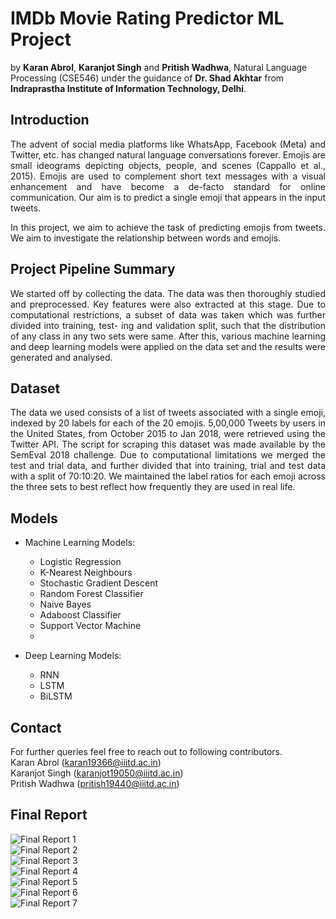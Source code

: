 # IMDb Movie Rating Predictor ML Project

by **Karan Abrol**, **Karanjot Singh** and **Pritish Wadhwa**, Natural Language Processing (CSE546) under the guidance of **Dr. Shad Akhtar** from **Indraprastha Institute of Information Technology, Delhi**.

## Introduction
<p align="justify">The advent of social media platforms like WhatsApp, Facebook (Meta) and Twitter, etc. has changed natural language conversations forever. Emojis are small ideograms depicting objects, people, and scenes (Cappallo et al., 2015). Emojis are used to complement short text messages with a visual enhancement and have become a de-facto standard for online communication. Our aim is to predict a single emoji that appears in the input tweets. </p>  
<p align="justify">In this project, we aim to achieve the task of predicting emojis from tweets. We aim to investigate the relationship between words and emojis.</p>

## Project Pipeline Summary
<p align="justify">
We started off by collecting the data. The data was then thoroughly studied and preprocessed. Key features were also extracted at this stage. Due to computational restrictions, a subset of data was taken which was further divided into training, test- ing and validation split, such that the distribution of any class in any two sets were same. After this, various machine learning and deep learning models were applied on the data set and the results were generated and analysed.
</p>

## Dataset
<p align="justify">
The data we used consists of a list of tweets associated with a single emoji, indexed by 20 labels for each of the 20 emojis. 5,00,000 Tweets by users in the United States, from October 2015 to Jan 2018, were retrieved using the Twitter API. The script for scraping this dataset was made available by the SemEval 2018 challenge. Due to computational limitations we merged the test and trial data, and further divided that into training, trial and test data with a split of 70:10:20. We maintained the label ratios for each emoji across the three sets to best reflect how frequently they are used in real life.
</p>

## Models
- Machine Learning Models:
  - Logistic Regression
  - K-Nearest Neighbours
  - Stochastic Gradient Descent
  - Random Forest Classifier
  - Naive Bayes
  - Adaboost Classifier
  - Support Vector Machine
  - 

- Deep Learning Models:
  - RNN
  - LSTM
  - BiLSTM

<!-- ## Repository Description
- ### Preprocessing
  Code files for preprocessing data, EDA, feature selection, encoding, train-val-test split and feature scaling
- ### Regression
  Code files for training, validating, generating graphs and saving regression models
- ### Classification
  Code files for training, validating, generating graphs and saving classification models
- ### Reports
  Proposal, Interim Report and Final Report
- ### Images
  Images used in reports -->

## Contact
For further queries feel free to reach out to following contributors.  
Karan Abrol (karan19366@iiitd.ac.in)  
Karanjot Singh (karanjot19050@iiitd.ac.in)  
Pritish Wadhwa (pritish19440@iiitd.ac.in)

## Final Report
![Final Report 1](/Reports/Final_Report_Images/Report-1.png)  
![Final Report 2](/Reports/Final_Report_Images/Report-2.png)  
![Final Report 3](/Reports/Final_Report_Images/Report-3.png)  
![Final Report 4](/Reports/Final_Report_Images/Report-4.png)  
![Final Report 5](/Reports/Final_Report_Images/Report-5.png)  
![Final Report 6](/Reports/Final_Report_Images/Report-6.png)  
![Final Report 7](/Reports/Final_Report_Images/Report-7.png)
